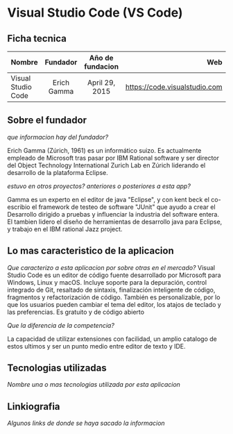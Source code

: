 # Visual Studio Code (VS Code)

## Ficha tecnica


| Nombre                   | Fundador    | Año de fundacion | Web                           |
| -------------------------|:-----------:|:----------------:|------------------------------:|
| Visual Studio Code       | Erich Gamma | April 29, 2015   | https://code.visualstudio.com |


## Sobre el fundador

*que informacion hay del fundador?*

Erich Gamma (Zúrich, 1961) es un informático suizo. Es actualmente empleado de Microsoft tras pasar por IBM Rational software y 
ser director del Object Technology International Zurich Lab en Zúrich liderando el desarrollo de la plataforma Eclipse.

*estuvo en otros proyectos? anteriores o posteriores a esta app?*

Gamma es un experto en el editor de java "Eclipse", y con kent beck el co-escribio el framework de testeo de software "JUnit"
que ayudo a crear el Desarrollo dirigido a pruebas y influenciar la industria del software entera. El tambien lidero el
diseño de herramientas de desarrollo java para Eclipse, y trabajo en el IBM rational Jazz project.  

## Lo mas caracteristico de la aplicacion

*Que caracterizo a esta aplicacion por sobre otras en el mercado?*
Visual Studio Code es un editor de código fuente desarrollado por Microsoft para Windows, Linux y macOS. 
Incluye soporte para la depuración, control integrado de Git, resaltado de sintaxis, finalización inteligente de código, fragmentos y refactorización de código. 
También es personalizable, por lo que los usuarios pueden cambiar el tema del editor, los atajos de teclado y las preferencias. 
Es gratuito y de código abierto

*Que la diferencia de la competencia?*

La capacidad de utilizar extensiones con facilidad, un amplio catalogo de estos ultimos y ser un punto medio entre editor de texto y IDE.

## Tecnologias utilizadas

*Nombre una o mas tecnologias utilizada por esta aplicacion*


## Linkiografia

*Algunos links de donde se haya sacado la informacion*


